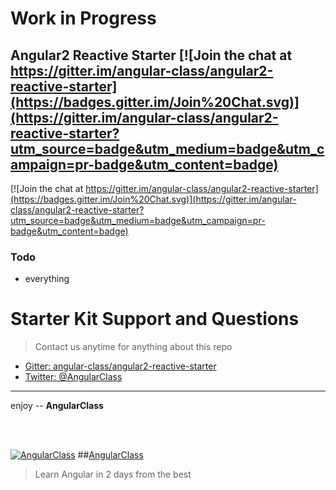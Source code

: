 # Work in Progress
## Angular2 Reactive Starter [![Join the chat at https://gitter.im/angular-class/angular2-reactive-starter](https://badges.gitter.im/Join%20Chat.svg)](https://gitter.im/angular-class/angular2-reactive-starter?utm_source=badge&utm_medium=badge&utm_campaign=pr-badge&utm_content=badge)

[![Join the chat at https://gitter.im/angular-class/angular2-reactive-starter](https://badges.gitter.im/Join%20Chat.svg)](https://gitter.im/angular-class/angular2-reactive-starter?utm_source=badge&utm_medium=badge&utm_campaign=pr-badge&utm_content=badge)

### Todo
* everything

# Starter Kit Support and Questions
> Contact us anytime for anything about this repo

* [Gitter: angular-class/angular2-reactive-starter](https://gitter.im/angular-class/angular2-reactive-starter)
* [Twitter: @AngularClass](https://twitter.com/AngularClass)

___

enjoy -- **AngularClass** 

<br><br>

[![AngularClass](https://angularclass.com/images/ng-crown.svg  "Angular Class")](https://angularclass.com)
##[AngularClass](https://angularclass.com)
> Learn Angular in 2 days from the best
